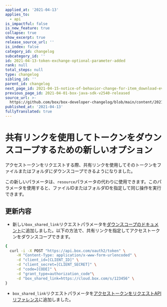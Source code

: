 ```yaml
---
applied_at: '2021-04-13'
applies_to:
  - api
is_impactful: false
is_new_feature: true
collapse: true
show_excerpt: true
release_source_url: ''
is_index: false
category_id: changelog
subcategory_id: ''
id: 2021-04-13-token-exchange-optional-parameter-added
rank: null
total_steps: null
type: changelog
sibling_id: ''
parent_id: changelog
next_page_id: 2021-04-15-notice-of-behavior-change-for-item_download-events
previous_page_id: 2021-04-01-box-java-sdk-v2540-released
source_url: >-
  https://github.com/box/box-developer-changelog/blob/main/content/2021/04-13-token-exchange-optional-parameter-added.md
published_at: '2021-04-13'
fullyTranslated: true
---
```

# 共有リンクを使用してトークンをダウンスコープするための新しいオプション

アクセストークンをリクエストする際、共有リンクを使用してそのトークンをファイルまたはフォルダにダウンスコープできるようになりました。

この新しいパラメータは、`resource`パラメータの代わりに使用できます。このパラメータを使用すると、ファイルIDまたはフォルダIDを指定して同じ操作を実行できます。

<!-- more -->

## 更新内容

* 新しい`box_shared_link`リクエストパラメータを[ダウンスコープのドキュメント][1]に追加しました。以下の方法で、共有リンクを指定してアクセストークンをダウンスコープできます。

```bash
{
  curl -i -X POST "https://api.box.com/oauth2/token" \
     -H "Content-Type: application/x-www-form-urlencoded" \
     -d "client_id=[CLIENT_ID]" \
     -d "client_secret=[CLIENT_SECRET]" \
     -d "code=[CODE]" \
     -d "grant_type=authorization_code"\
     -d "box_shared_link=https://cloud.box.com/s/123456" \
}
```

* `box_shared_link`リクエストパラメータを[アクセストークンをリクエストAPIリファレンス][2]に追加しました。

[1]: https://developer.box.com/guides/authentication/access-tokens/downscope/#downscoping-in-practice

[2]: https://developer.box.com/reference/post-oauth2-token/#request
